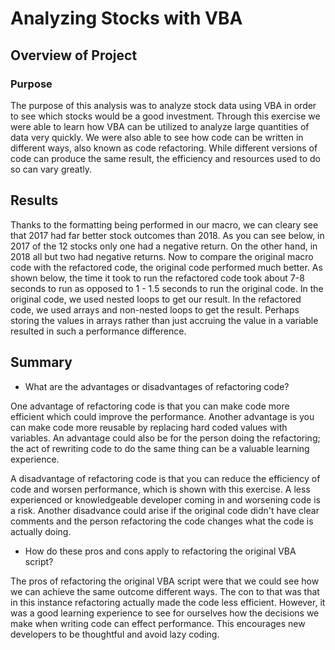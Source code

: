# Analyzing Stocks with VBA

## Overview of Project

### Purpose

The purpose of this analysis was to analyze stock data using VBA in order to see which stocks would be a good investment. Through this exercise we were able to learn how VBA can be utilized to analyze large quantities of data very quickly. We were also able to see how code can be written in different ways, also known as code refactoring. While different versions of code can produce the same result, the efficiency and resources used to do so can vary greatly. 

## Results

Thanks to the formatting being performed in our macro, we can cleary see that 2017 had far better stock outcomes than 2018. As you can see below, in 2017 of the 12 stocks only one had a negative return. On the other hand, in 2018 all but two had negative returns. Now to compare the original macro code with the refactored code, the original code performed much better. As shown below, the time it took to run the refactored code took about 7-8 seconds to run as opposed to 1 - 1.5 seconds to run the original code. In the original code, we used nested loops to get our result. In the refactored code, we used arrays and non-nested loops to get the result. Perhaps storing the values in arrays rather than just accruing the value in a variable resulted in such a performance difference.

## Summary

- What are the advantages or disadvantages of refactoring code?

One advantage of refactoring code is that you can make code more efficient which could improve the performance. Another advantage is you can make code more reusable by replacing hard coded values with variables. An advantage could also be for the person doing the refactoring; the act of rewriting code to do the same thing can be a valuable learning experience.

A disadvantage of refactoring code is that you can reduce the efficiency of code and worsen performance, which is shown with this exercise. A less experienced or knowledgeable developer coming in and worsening code is a risk. Another disadvance could arise if the original code didn't have clear comments and the person refactoring the code changes what the code is actually doing.

- How do these pros and cons apply to refactoring the original VBA script?

The pros of refactoring the original VBA script were that we could see how we can achieve the same outcome different ways. The con to that was that in this instance refactoring actually made the code less efficient. However, it was a good learning experience to see for ourselves how the decisions we make when writing code can effect performance. This encourages new developers to be thoughtful and avoid lazy coding.
